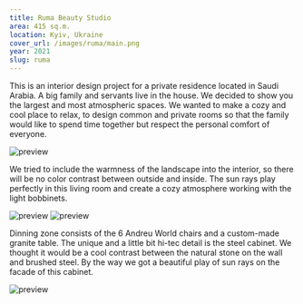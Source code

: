 ```yaml
---
title: Ruma Beauty Studio
area: 415 sq.m.
location: Kyiv, Ukraine
cover_url: /images/ruma/main.png
year: 2021
slug: ruma
---
```


This is an interior design project for a private residence located in Saudi Arabia. A big family and servants live in the house. We decided to show you the largest and most atmospheric spaces. We wanted to make a cozy and cool place to relax, to design common and private rooms so that the family would like to spend time together but respect the personal comfort of everyone.

![preview](/images/ruma/main.png)

We tried to include the warmness of the landscape into the interior, so there will be no color contrast between outside and inside. The sun rays play perfectly in this living room and create a cozy atmosphere working with the light bobbinets.

![preview](/images/ruma/main.png) ![preview](/images/ruma/main.png)

Dinning zone consists of the 6 Andreu World chairs and a custom-made granite table. The unique and a little bit hi-tec detail is the steel cabinet. We thought it would be a cool contrast between the natural stone on the wall and brushed steel. By the way we got a beautiful play of sun rays on the facade of this cabinet.

![preview](/images/ruma/main.png)
